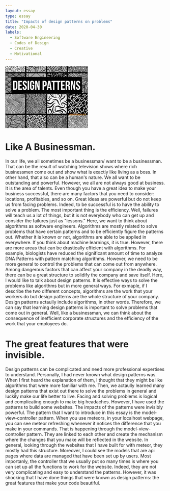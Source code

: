```yaml
---
layout: essay
type: essay
title: "Impacts of design patterns on problems"
date: 2020-04-30
labels:
  - Software Engineering
  - Codes of Design
  - Creative
  - Motivational
---
```


<img class="ui medium  floated image" src="../images/designpatterns.jpg">

# Like A Businessman.
In our life, we all sometimes be a businessman/ want to be a businessman. That can be the result of watching television shows where rich businessmen come out and show what is exactly like living as a boss. In other hand, that also can be a human's nature. We all want to be outstanding and powerful. However, we all are not always good at business. It is the area of talents. Even though you have a great idea to make your business successful, there are many factors that you need to consider: locations, profitables, and so on. Great ideas are powerful but do not keep us from facing problems. Indeed, to be successful is to have the ability to solve a problem. The most important thing is the efficiency. Well, failures will teach us a lot of things, but it is not everybody who can get up and consider the failures just as "lessons." Here, we want to think about algorithms as software engineers. Algorithms are mostly related to solve problems that have certain patterns and to be efficiently figure the patterns out. Whether it is known or not, algorithms are able to be applied in everywhere. If you think about machine learnings, it is true. However, there are more areas that can be drastically efficient with algorithms. For example, biologists have reduced the significant amount of time to analyze DNA Patterns with pattern matching algorithms. However, we need to be more general to control the problems that can come out from anywhere. Among dangerous factors that can affect your company in the deadly way, there can be a great structure to solidify the company and save itself. Here, I would like to talk about design patterns. It is effective ways to solve the problems like algorithms but in more general ways. For exmaple, if I describe the two different concepts, algorithms are the work that your workers do but design patterns are the whole structure of your company. Design patterns actaully include algorithms, in other words. Therefore, we can say that learning design patterns is important to solve problems that come out in general. Well, like a businessman, we can think about the consequence of inefficient corporate structures and the efficiency of the work that your employees do. 



# The great features that were invisible.
Design patterns can be complicated and need more professional expertises to understand. Personally, I had never known what design patterns was. When I first heard the explanation of them, I thought that they might be like algorithms that were more familiar with me. Then, we actaully learned many design patterns that exist out there to solve the problems in general and luckily make our life better to live. Facing and solving problems is logical and complicating enough to make big headaches. However, I have used the patterns to build some websites. The impacts of the patterns were invisibly powerful. The pattern that I want to introduce in this essay is the model-view-controller pattern. When you use meteors, in your localhost webpage, you can see meteor refreshing whenever it notices the difference that you make in your commands. That is happening through the model-view-controller pattern. They are linked to each other and create the mechanism where the changes that you make will be reflected in the website. In general, looking through the websites that I have built for with meteor, they mostly had this structure. Moreover, I could see the models that are api pages where data are managed that have been set up by users. 
Most importanly, the controller that we usually put so many times is where you can set up all the functions to work for the website. Indeed, they are not very complicating and easy to understand the patterns. However, it was shocking that I have done things that were known as design patterns: the great features that make your code beautiful.



